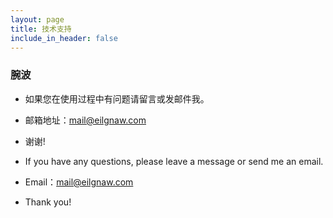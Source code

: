 ```yaml
---
layout: page
title: 技术支持
include_in_header: false
---
```



### 腕波
- 如果您在使用过程中有问题请留言或发邮件我。
- 邮箱地址：mail@eilgnaw.com
- 谢谢!

- If you have any questions, please leave a message or send me an email.
- Email：mail@eilgnaw.com
- Thank you!
